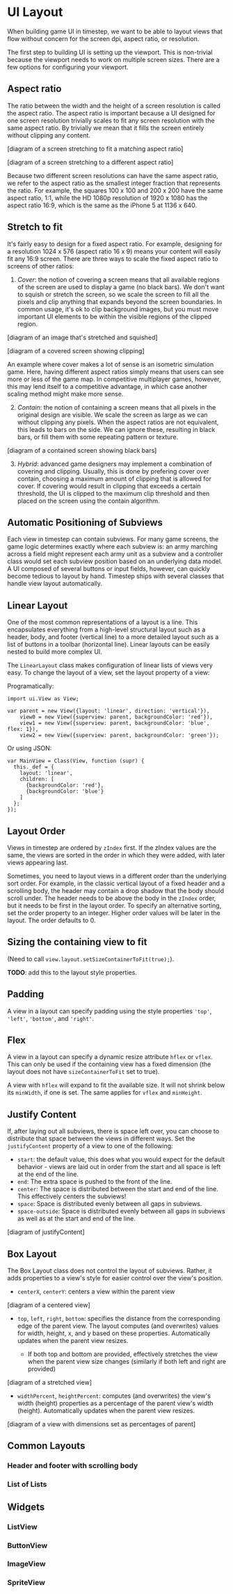 # UI Layout

When building game UI in timestep, we want to be able to
layout views that flow without concern for the screen dpi,
aspect ratio, or resolution.

The first step to building UI is setting up the
viewport. This is non-trivial because the viewport needs to
work on multiple screen sizes. There are a few options for
configuring your viewport.

## Aspect ratio

The ratio between the width and the height of a screen
resolution is called the aspect ratio. The aspect ratio is
important because a UI designed for one screen resolution
trivially scales to fit any screen resolution with the same
aspect ratio. By trivially we mean that it fills the screen
entirely without clipping any content.

[diagram of a screen stretching to fit a matching aspect ratio]

[diagram of a screen stretching to a different aspect ratio]

Because two different screen resolutions can have the same
aspect ratio, we refer to the aspect ratio as the smallest
integer fraction that represents the ratio. For example, the
squares 100 x 100 and 200 x 200 have the same aspect ratio, 1:1,
while the HD 1080p resolution of 1920 x 1080 has the aspect
ratio 16:9, which is the same as the iPhone 5 at 1136 x 640.

## Stretch to fit

It's fairly easy to design for a fixed aspect ratio. For
example, designing for a resolution 1024 x 576 (aspect ratio
16 x 9) means your content will easily fit any 16:9
screen. There are three ways to scale the fixed aspect ratio
to screens of other ratios:

1. *Cover*: the notion of covering a screen means that all
   available regions of the screen are used to display a game
   (no black bars). We don't want to squish or stretch the
   screen, so we scale the screen to fill all the pixels and
   clip anything that expands beyond the screen boundaries. In
   common usage, it's ok to clip background images, but you
   must move important UI elements to be within the visible
   regions of the clipped region.

[diagram of an image that's stretched and squished]

[diagram of a covered screen showing clipping]

   An example where cover makes a lot of sense is an isometric
   simulation game. Here, having different aspect ratios simply
   means that users can see more or less of the game map. In
   competitive multiplayer games, however, this may lend itself
   to a competitive advantage, in which case another scaling
   method might make more sense.

2. *Contain*: the notion of containing a screen means that all
   pixels in the original design are visible. We scale the
   screen as large as we can without clipping any pixels. When
   the aspect ratios are not equivalent, this leads to bars on
   the side. We can ignore these, resulting in black bars, or
   fill them with some repeating pattern or texture.

[diagram of a contained screen showing black bars]

3. *Hybrid*: advanced game designers may implement a combination
   of covering and clipping. Usually, this is done by prefering
   cover over contain, choosing a maximum amount of clipping
   that is allowed for cover. If covering would result in
   clipping that exceeds a certain threshold, the UI is clipped
   to the maximum clip threshold and then placed on the screen
   using the contain algorithm.

## Automatic Positioning of Subviews

Each view in timestep can contain subviews. For many game
screens, the game logic determines exactly where each
subview is: an army marching across a field might represent
each army unit as a subview and a controller class would set
each subview position based on an underlying data model. A
UI composed of several buttons or input fields, however, can
quickly become tedious to layout by hand. Timestep ships
with several classes that handle view layout automatically.

## Linear Layout

One of the most common representations of a layout is a
line. This encapsulates everything from a high-level
structural layout such as a header, body, and footer
(vertical line) to a more detailed layout such as a list of
buttons in a toolbar (horizontal line). Linear layouts can
be easily nested to build more complex UI.

The `LinearLayout` class makes configuration of linear lists
of views very easy. To change the layout of a view, set the
layout property of a view:

Programatically:

~~~
import ui.View as View;

var parent = new View({layout: 'linear', direction: 'vertical'}),
    view0 = new View({superview: parent, backgroundColor: 'red'}),
    view1 = new View({superview: parent, backgroundColor: 'blue', flex: 1}),
    view2 = new View({superview: parent, backgroundColor: 'green'});
~~~

Or using JSON:

~~~
var MainView = Class(View, function (supr) {
  this._def = {
    layout: 'linear',
    children: [
      {backgroundColor: 'red'},
      {backgroundColor: 'blue'}
    ]
  };
});
~~~

## Layout Order

Views in timestep are ordered by `zIndex` first. If the
zIndex values are the same, the views are sorted in the
order in which they were added, with later views appearing
last.

Sometimes, you need to layout views in a different order
than the underlying sort order. For example, in the classic
vertical layout of a fixed header and a scrolling body, the
header may contain a drop shadow that the body should scroll
under. The header needs to be above the body in the `zIndex`
order, but it needs to be first in the layout order.
To specify an alternative sorting, set the order property to
an integer. Higher order values will be later in the
layout. The order defaults to 0.

## Sizing the containing view to fit

(Need to call `view.layout.setSizeContainerToFit(true);`).

**TODO**: add this to the layout style properties.

## Padding

A view in a layout can specify padding using the style
properties `'top'`, `'left'`, `'bottom'`, and `'right'`.

## Flex

A view in a layout can specify a dynamic resize attribute
`hflex` or `vflex`. This can only be used if the containing
view has a fixed dimension (the layout does not have
`sizeContainerToFit` set to true).

A view with `hflex` will expand to fit the available size. It
will not shrink below its `minWidth`, if one is set. The same
applies for `vflex` and `minHeight`.

## Justify Content

If, after laying out all subviews, there is space left over,
you can choose to distribute that space between the views in
different ways. Set the `justifyContent` property of a view to
one of the following:

* `start`: the default value, this does what you would expect for the default behavior - views are laid out in order from the start and all space is left at the end of the line.
* `end`: The extra space is pushed to the front of the line.
* `center`: The space is distributed between the start and end of the line. This effectively centers the subviews!
* `space`: Space is distributed evenly between all gaps in subviews.
* `space-outside`: Space is distributed evenly between all gaps in subviews as well as at the start and end of the line.

[diagram of justifyContent]

## Box Layout

The Box Layout class does not control the layout of
subviews. Rather, it adds properties to a view's style for
easier control over the view's position.

* `centerX`, `centerY`: centers a view within the parent view

[diagram of a centered view]

* `top`, `left`, `right`, `bottom`: specifies the distance
  from the corresponding edge of the parent view. The layout
  computes (and overwrites) values for width, height, x, and
  y based on these properties. Automatically updates when
  the parent view resizes.

    * If both top and bottom are provided, effectively
      stretches the view when the parent view size changes
      (similarly if both left and right are provided)

[diagram of a stretched view]

* `widthPercent`, `heightPercent`: computes (and overwrites)
  the view's width (height) properties as a percentage of
  the parent view's width (height). Automatically updates
  when the parent view resizes.

[diagram of a view with dimensions set as percentages of parent]

## Common Layouts

### Header and footer with scrolling body

### List of Lists

## Widgets

### ListView

### ButtonView

### ImageView

### SpriteView
